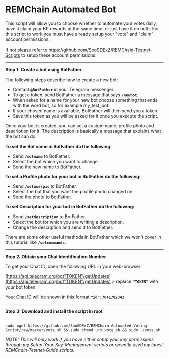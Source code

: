 # REMChain Automated Bot

This script will allow you to choose whether to automate your votes daily, have it claim your BP rewards at the same time, or just have it do both. For this script to work you must  have already setup your "vote" and "claim" account permissions.<br>
<br>
If not please refer to https://github.com/SooSDExZ/REMChain-Testnet-Scripts to setup these account permissions.

***

**Step 1: Create a bot using BotFather**

The following steps describe how to create a new bot:

* Contact **`@BotFather`** in your Telegram messenger.
* To get a token, send BotFather a message that says **`/newbot`**.
* When asked for a name for your new bot choose something that ends with the word bot, so for example my_test_bot.
* If your chosen name is available, BotFather will then send you a token.
* Save this token as you will be asked for it once you execute the script.

Once your bot is created, you can set a custom name, profile photo and description for it. The description is basically a message that explains what the bot can do.

**To set the Bot name in BotFather do the following:**

* Send **`/setname`** to BotFather.
* Select the bot which you want to change.
* Send the new name to BotFather.

**To set a Profile photo for your bot in BotFather do the following:**

* Send **`/setuserpic`** to BotFather.
* Select the bot that you want the profile photo changed on.
* Send the photo to BotFather.

**To set Description for your bot in BotFather do the following:**

* Send **`/setdescription`** to BotFather.
* Select the bot for which you are writing a description.
* Change the description and send it to BotFather.

There are some other useful methods in BotFather which we won't cover in this tutorial like **`/setcommands`**.

***

**Step 2: Obtain your Chat Identification Number**

To get your Chat ID, open the following URL in your web-browser: 

[https://api.telegram.org/bot"TOKEN"/getUpdates](https://api.telegram.org/bot"TOKEN"/getUpdates) > replace **`"TOKEN"`** with your bot token.

Your Chat ID will be shown in this format **`"id":7041782343`**

***

**Step 3: Download and install the script in root**
<br>
<br>
```
sudo wget https://github.com/SooSDExZ/REMChain-Automated-Voting-Script/raw/master/vote.sh && sudo chmod u+x vote.sh && sudo ./vote.sh
```
_NOTE: This will only work if you have either setup your key permissions through my Setup-Your-Key-Management scripts or recently used my latest REMChain-Testnet-Guide scripts._
